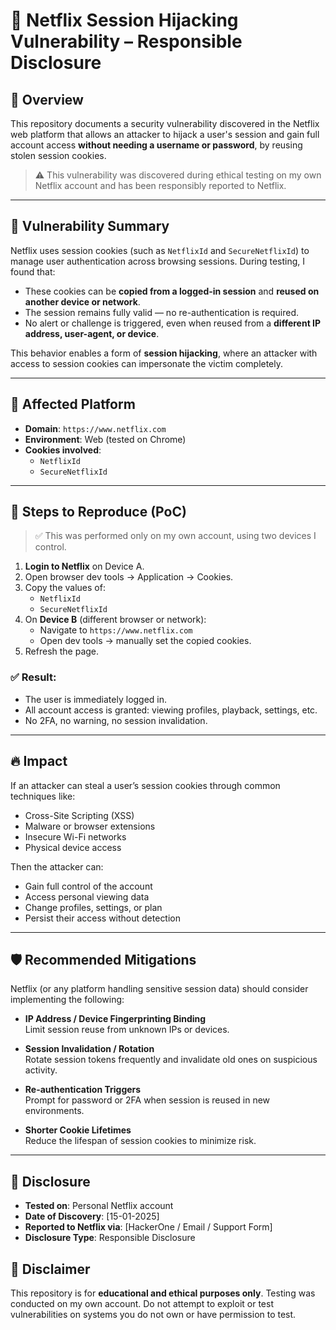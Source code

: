 # 🔐 Netflix Session Hijacking Vulnerability – Responsible Disclosure

## 📌 Overview

This repository documents a security vulnerability discovered in the Netflix web platform that allows an attacker to hijack a user's session and gain full account access **without needing a username or password**, by reusing stolen session cookies.

> ⚠️ This vulnerability was discovered during ethical testing on my own Netflix account and has been responsibly reported to Netflix.

---

## 🧪 Vulnerability Summary

Netflix uses session cookies (such as `NetflixId` and `SecureNetflixId`) to manage user authentication across browsing sessions. During testing, I found that:

- These cookies can be **copied from a logged-in session** and **reused on another device or network**.
- The session remains fully valid — no re-authentication is required.
- No alert or challenge is triggered, even when reused from a **different IP address, user-agent, or device**.

This behavior enables a form of **session hijacking**, where an attacker with access to session cookies can impersonate the victim completely.

---

## 🎯 Affected Platform

- **Domain**: `https://www.netflix.com`
- **Environment**: Web (tested on Chrome)
- **Cookies involved**:  
  - `NetflixId`  
  - `SecureNetflixId`

---

## 🔁 Steps to Reproduce (PoC)

> ✅ This was performed only on my own account, using two devices I control.

1. **Login to Netflix** on Device A.
2. Open browser dev tools → Application → Cookies.
3. Copy the values of:
   - `NetflixId`
   - `SecureNetflixId`
4. On **Device B** (different browser or network):
   - Navigate to `https://www.netflix.com`
   - Open dev tools → manually set the copied cookies.
5. Refresh the page.

### ✅ Result:
- The user is immediately logged in.
- All account access is granted: viewing profiles, playback, settings, etc.
- No 2FA, no warning, no session invalidation.

---

## 🔥 Impact

If an attacker can steal a user’s session cookies through common techniques like:

- Cross-Site Scripting (XSS)
- Malware or browser extensions
- Insecure Wi-Fi networks
- Physical device access

Then the attacker can:

- Gain full control of the account
- Access personal viewing data
- Change profiles, settings, or plan
- Persist their access without detection

---

## 🛡️ Recommended Mitigations

Netflix (or any platform handling sensitive session data) should consider implementing the following:

- **IP Address / Device Fingerprinting Binding**  
  Limit session reuse from unknown IPs or devices.

- **Session Invalidation / Rotation**  
  Rotate session tokens frequently and invalidate old ones on suspicious activity.

- **Re-authentication Triggers**  
  Prompt for password or 2FA when session is reused in new environments.

- **Shorter Cookie Lifetimes**  
  Reduce the lifespan of session cookies to minimize risk.

---

## 🤝 Disclosure

- **Tested on**: Personal Netflix account  
- **Date of Discovery**: [15-01-2025]  
- **Reported to Netflix via**: [HackerOne / Email / Support Form]  
- **Disclosure Type**: Responsible Disclosure



## 📄 Disclaimer

This repository is for **educational and ethical purposes only**. Testing was conducted on my own account. Do not attempt to exploit or test vulnerabilities on systems you do not own or have permission to test.

